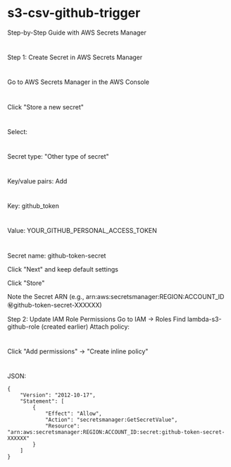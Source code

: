 # s3-csv-github-trigger

Step-by-Step Guide with AWS Secrets Manager
#
Step 1: Create Secret in AWS Secrets Manager
#
Go to AWS Secrets Manager in the AWS Console
#
Click "Store a new secret"
#
Select:
#
Secret type: "Other type of secret"
#
Key/value pairs: Add
#
Key: github_token
#
Value: YOUR_GITHUB_PERSONAL_ACCESS_TOKEN
#
Secret name: github-token-secret

Click "Next" and keep default settings

Click "Store"

Note the Secret ARN (e.g., arn:aws:secretsmanager:REGION:ACCOUNT_ID:secret:github-token-secret-XXXXXX)

Step 2: Update IAM Role Permissions
Go to IAM → Roles
Find lambda-s3-github-role (created earlier)
Attach policy:
#
Click "Add permissions" → "Create inline policy"
#
JSON:

```
{
    "Version": "2012-10-17",
    "Statement": [
        {
            "Effect": "Allow",
            "Action": "secretsmanager:GetSecretValue",
            "Resource": "arn:aws:secretsmanager:REGION:ACCOUNT_ID:secret:github-token-secret-XXXXXX"
        }
    ]
}
```
